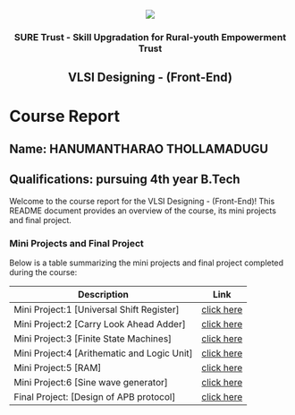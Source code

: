 <!-- PROJECT LOGO -->
<br />

<div align="center">
   <img src='https://user-images.githubusercontent.com/73131499/166115643-d3187f47-d38f-41b2-ae42-5ecbbc60de14.png' />


<h3 align="center">SURE Trust - Skill Upgradation for Rural-youth Empowerment Trust</h3>
  <h2>VLSI Designing - (Front-End)</h2>
</div>

# Course Report

## Name: HANUMANTHARAO THOLLAMADUGU

## Qualifications: pursuing 4th year B.Tech 

Welcome to the course report for the VLSI Designing - (Front-End)! This README document provides an overview of the course, its mini projects and final project.

### Mini Projects and Final Project

Below is a table summarizing the mini projects and final project completed during the course:

| Description                                  | Link                                    |
|----------------------------------------------|-----------------------------------------|
| Mini Project:1 [Universal Shift Register]               |[click here](https://github.com/HanumantharaoG9VLSI/G9_VLSI/tree/main/Mini%20Projects/HANUMANTHRAO%20THOLLAMADUGU/universal%20shift%20register)   |
| Mini Project:2 [Carry Look Ahead Adder]                 |[click here](https://github.com/HanumantharaoG9VLSI/G9_VLSI/tree/main/Mini%20Projects/HANUMANTHRAO%20THOLLAMADUGU/carry%20look%20ahead%20adder)   |                        |
| Mini Project:3 [Finite State Machines]                  |[click here](https://github.com/HanumantharaoG9VLSI/G9_VLSI/tree/main/Mini%20Projects/HANUMANTHRAO%20THOLLAMADUGU/finate%20state%20machine)       |
| Mini Project:4 [Arithematic and Logic Unit]             |[click here](https://github.com/HanumantharaoG9VLSI/G9_VLSI/tree/main/Mini%20Projects/HANUMANTHRAO%20THOLLAMADUGU/arthimatic%20and%20logic%20unit)|                     |
| Mini Project:5 [RAM]                                    |[click here](https://github.com/HanumantharaoG9VLSI/G9_VLSI/tree/main/Mini%20Projects/HANUMANTHRAO%20THOLLAMADUGU/RAM)                            |
| Mini Project:6 [Sine wave generator]                    |[click here](https://github.com/HanumantharaoG9VLSI/G9_VLSI/tree/main/Mini%20Projects/HANUMANTHRAO%20THOLLAMADUGU/sine%20wave%20generator)        |
| Final Project: [Design of APB protocol]                 |[click here](https://github.com/HanumantharaoG9VLSI/G9_VLSI/tree/main/Final%20Capstone%20Project/HANUMANTHRAO%20THOLLAMADUGU)                     |

